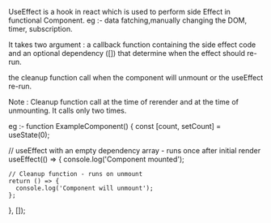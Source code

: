 <!-- UseEffect Definition -->

UseEffect is a hook in react which is used to perform side Effect in functional Component.
eg :- data fatching,manually changing the DOM,
timer, subscription.

It takes two argument : a callback function containing the side effect code and an optional dependency ([])
that determine when the effect should re-run.

<!-- cleanup function  -->

the cleanup function call when the component will unmount or the useEffect re-run.

Note : 
Cleanup function call at the time of rerender and at the time of unmounting.
It calls only two times.

eg :-
 function ExampleComponent() {
  const [count, setCount] = useState(0);

  // useEffect with an empty dependency array - runs once after initial render
  useEffect(() => {
    console.log('Component mounted');

    // Cleanup function - runs on unmount
    return () => {
      console.log('Component will unmount');
    };
  }, []); 


